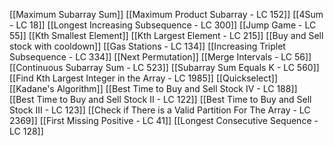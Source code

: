 [[Maximum Subarray Sum]]
[[Maximum Product Subarray - LC 152]]
[[4Sum - LC 18]]
[[Longest Increasing Subsequence - LC 300]]
[[Jump Game - LC 55]]
[[Kth Smallest Element]]
[[Kth Largest Element - LC 215]]
[[Buy and Sell stock with cooldown]]
[[Gas Stations - LC 134]]
[[Increasing Triplet Subsequence - LC 334]]
[[Next Permutation]]
[[Merge Intervals - LC 56]]
[[Continuous Subarray Sum - LC 523]]
[[Subarray Sum Equals K - LC 560]]
[[Find Kth Largest Integer in the Array - LC 1985]]
[[Quickselect]]
[[Kadane's Algorithm]]
[[Best Time to Buy and Sell Stock IV - LC 188]]
[[Best Time to Buy and Sell Stock II - LC 122]]
[[Best Time to Buy and Sell Stock III - LC 123]]
[[Check if There is a Valid Partition For The Array - LC 2369]]
[[First Missing Positive - LC 41]]
[[Longest Consecutive Sequence - LC 128]]